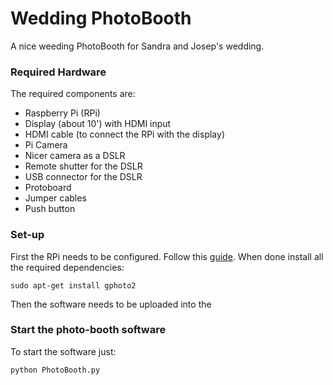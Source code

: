 # Wedding PhotoBooth

A nice weeding PhotoBooth for Sandra and Josep's wedding.

### Required Hardware
The required components are:

- Raspberry Pi (RPi)
- Display (about 10') with HDMI input
- HDMI cable (to connect the RPi with the display)
- Pi Camera
- Nicer camera as a DSLR
- Remote shutter for the DSLR
- USB connector for the DSLR
- Protoboard
- Jumper cables
- Push button 

### Set-up

First the RPi needs to be configured. Follow this [guide]().
When done install all the required dependencies:

```
sudo apt-get install gphoto2
```

Then the software needs to be uploaded into the 

### Start the photo-booth software

To start the software just:

```
python PhotoBooth.py
```

 
